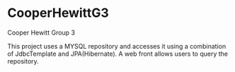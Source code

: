 # CooperHewittG3
Cooper Hewitt Group 3

This project uses a MYSQL repository and accesses it using a combination of JdbcTemplate and JPA(Hibernate). 
A web front allows users to query the repository. 
